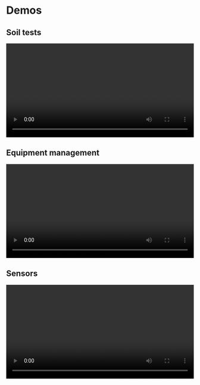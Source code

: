 # Demos

## Soil tests

<video width="100%" controls>
  <source src="/demo/soil.mp4" type="video/mp4">
</video>

## Equipment management

<video width="100%" controls>
  <source src="/demo/equipment.mp4" type="video/mp4">
</video>

## Sensors

<video width="100%" controls>
  <source src="/demo/sensors.mp4" type="video/mp4">
</video>


